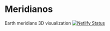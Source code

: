 # Meridianos
Earth meridians 3D visualization
[![Netlify Status](https://api.netlify.com/api/v1/badges/4c9c96f7-8177-4c0e-bd04-e101675130a4/deploy-status)](https://app.netlify.com/sites/meridianos-01/deploys)
